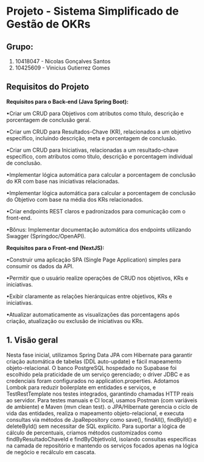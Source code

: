 # Projeto - Sistema Simplificado de Gestão de OKRs

## Grupo:

1. 10418047 - Nicolas Gonçalves Santos
2. 10425609 - Vinicius Gutierrez Gomes
   
## Requisitos do Projeto 

**Requisitos para o Back-end (Java Spring Boot):**

   •Criar um CRUD para Objetivos com atributos como título, descrição e porcentagem de conclusão geral.
   
   •Criar um CRUD para Resultados-Chave (KR), relacionados a um objetivo específico, incluindo descrição, meta e porcentagem de conclusão.
   
   •Criar um CRUD para Iniciativas, relacionadas a um resultado-chave específico, com atributos como título, descrição e porcentagem individual de conclusão.
   
   •Implementar lógica automática para calcular a porcentagem de conclusão do KR com base nas iniciativas relacionadas.
   
   •Implementar lógica automática para calcular a porcentagem de conclusão do Objetivo com base na média dos KRs relacionados.
   
   •Criar endpoints REST claros e padronizados para comunicação com o front-end.

•Bônus: Implementar documentação automática dos endpoints utilizando Swagger (Springdoc/OpenAPI).

**Requisitos para o Front-end (NextJS):**

   •Construir uma aplicação SPA (Single Page Application) simples para consumir os dados da API.
   
   •Permitir que o usuário realize operações de CRUD nos objetivos, KRs e iniciativas.
   
   •Exibir claramente as relações hierárquicas entre objetivos, KRs e iniciativas.
   
   •Atualizar automaticamente as visualizações das porcentagens após criação, atualização ou exclusão de iniciativas ou KRs.

   
## 1. Visão geral
Nesta fase inicial, utilizamos Spring Data JPA com Hibernate para garantir criação automática de tabelas (DDL auto-update) e fácil mapeamento objeto-relacional. O banco PostgreSQL hospedado no Supabase foi escolhido pela praticidade de um serviço gerenciado; o driver JDBC e as credenciais foram configurados no application.properties. Adotamos Lombok para reduzir boilerplate em entidades e serviços, e TestRestTemplate nos testes integrados, garantindo chamadas HTTP reais ao servidor. Para testes manuais e CI local, usamos Postman (com variáveis de ambiente) e Maven (mvn clean test). 
o JPA/Hibernate gerencia o ciclo de vida das entidades, realiza o mapeamento objeto-relacional, e executa consultas via métodos de JpaRepository como save(), findAll(), findById() e deleteById() sem necessitar de SQL explícito. Para suportar a lógica de cálculo de percentuais, criamos métodos customizados como findByResultadoChaveId e findByObjetivoId, isolando consultas específicas na camada de repositório e mantendo os serviços focados apenas na lógica de negócio e recálculo em cascata.


